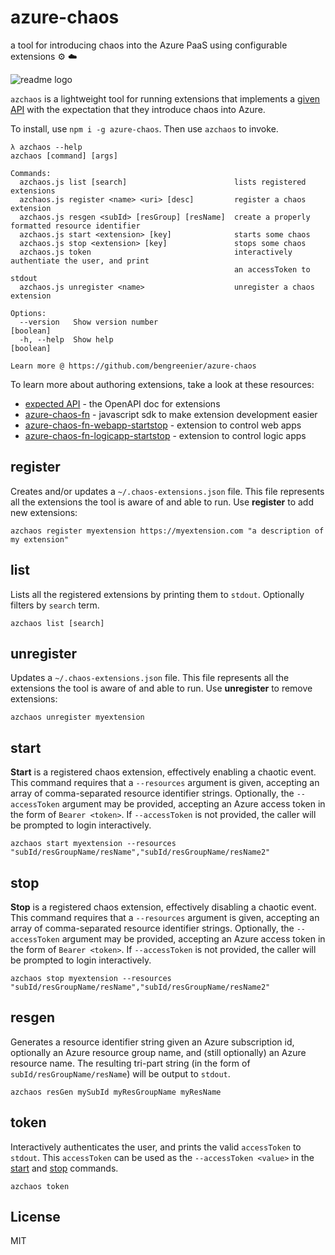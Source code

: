 # azure-chaos

a tool for introducing chaos into the Azure PaaS using configurable extensions :gear: :cloud:

![readme logo](https://github.com/bengreenier/azure-chaos/raw/master/readme_logo.gif)

`azchaos` is a lightweight tool for running extensions that implements a [given API](https://rebilly.github.io/ReDoc/?url=https://raw.githubusercontent.com/bengreenier/azure-chaos/master/swagger.yaml) with
the expectation that they introduce chaos into Azure.

To install, use `npm i -g azure-chaos`. Then use `azchaos` to invoke.

```
λ azchaos --help
azchaos [command] [args]

Commands:
  azchaos.js list [search]                        lists registered extensions
  azchaos.js register <name> <uri> [desc]         register a chaos extension
  azchaos.js resgen <subId> [resGroup] [resName]  create a properly formatted resource identifier
  azchaos.js start <extension> [key]              starts some chaos
  azchaos.js stop <extension> [key]               stops some chaos
  azchaos.js token                                interactively authentiate the user, and print
                                                  an accessToken to stdout
  azchaos.js unregister <name>                    unregister a chaos extension

Options:
  --version   Show version number                                                       [boolean]
  -h, --help  Show help                                                                 [boolean]

Learn more @ https://github.com/bengreenier/azure-chaos
```

To learn more about authoring extensions, take a look at these resources:

+ [expected API](https://rebilly.github.io/ReDoc/?url=https://raw.githubusercontent.com/bengreenier/azure-chaos/master/swagger.yaml) - the OpenAPI doc for extensions
+ [azure-chaos-fn](https://github.com/bengreenier/azure-chaos-fn) - javascript sdk to make extension development easier
+ [azure-chaos-fn-webapp-startstop](https://github.com/trstringer/azure-chaos-fn-webapp-startstop) - extension to control web apps
+ [azure-chaos-fn-logicapp-startstop](https://github.com/gavination/azure-chaos-fn-logicapp-startstop) - extension to control logic apps

## register

Creates and/or updates a `~/.chaos-extensions.json` file. This file represents
all the extensions the tool is aware of and able to run. Use __register__ to add new extensions:

```
azchaos register myextension https://myextension.com "a description of my extension"
```

## list

Lists all the registered extensions by printing them to `stdout`. Optionally filters by `search` term.

```
azchaos list [search]
```

## unregister

Updates a `~/.chaos-extensions.json` file. This file represents
all the extensions the tool is aware of and able to run. Use __unregister__ to remove extensions:

```
azchaos unregister myextension
```

## start

__Start__ is a registered chaos extension, effectively enabling a chaotic event. This command requires
that a `--resources` argument is given, accepting an array of comma-separated resource identifier strings.
Optionally, the `--accessToken` argument may be provided, accepting an Azure access token in the form of `Bearer <token>`.
If `--accessToken` is not provided, the caller will be prompted to login interactively.

```
azchaos start myextension --resources "subId/resGroupName/resName","subId/resGroupName/resName2"
```

## stop

__Stop__ is a registered chaos extension, effectively disabling a chaotic event. This command requires
that a `--resources` argument is given, accepting an array of comma-separated resource identifier strings.
Optionally, the `--accessToken` argument may be provided, accepting an Azure access token in the form of `Bearer <token>`.
If `--accessToken` is not provided, the caller will be prompted to login interactively.

```
azchaos stop myextension --resources "subId/resGroupName/resName","subId/resGroupName/resName2"
```

## resgen

Generates a resource identifier string given an Azure subscription id, optionally an Azure resource group name,
and (still optionally) an Azure resource name. The resulting tri-part string (in the form of `subId/resGroupName/resName`)
will be output to `stdout`.

```
azchaos resGen mySubId myResGroupName myResName
```

## token

Interactively authenticates the user, and prints the valid `accessToken` to `stdout`. This `accessToken` can be used as the `--accessToken <value>` in the [start](#start) and [stop](#stop) commands.

```
azchaos token
```

## License

MIT
